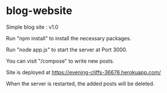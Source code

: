 # blog-website
Simple blog site : v1.0

Run "npm install" to install the necessary packages.

Run "node app.js" to start the server at Port 3000.

You can visit "/compose" to write new posts.

Site is deployed at https://evening-cliffs-36676.herokuapp.com/

When the server is restarted, the added posts will be deleted.
